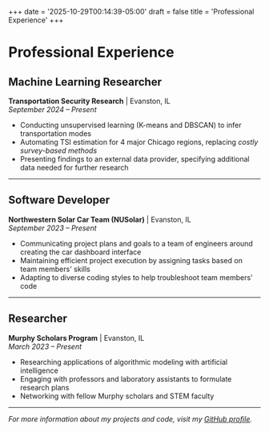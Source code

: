 +++
date = '2025-10-29T00:14:39-05:00'
draft = false
title = 'Professional Experience'
+++

# Professional Experience

## Machine Learning Researcher
**Transportation Security Research** | Evanston, IL  
*September 2024 – Present*

- Conducting unsupervised learning (K-means and DBSCAN) to infer transportation modes
- Automating TSI estimation for 4 major Chicago regions, replacing *costly survey-based methods*
- Presenting findings to an external data provider, specifying additional data needed for further research

---

## Software Developer
**Northwestern Solar Car Team (NUSolar)** | Evanston, IL  
*September 2023 – Present*

- Communicating project plans and goals to a team of engineers around creating the car dashboard interface
- Maintaining efficient project execution by assigning tasks based on team members' skills
- Adapting to diverse coding styles to help troubleshoot team members' code

---

## Researcher
**Murphy Scholars Program** | Evanston, IL  
*March 2023 – Present*

- Researching applications of algorithmic modeling with artificial intelligence
- Engaging with professors and laboratory assistants to formulate research plans
- Networking with fellow Murphy scholars and STEM faculty

---

*For more information about my projects and code, visit my [GitHub profile](https://github.com/danielwong0115).*

